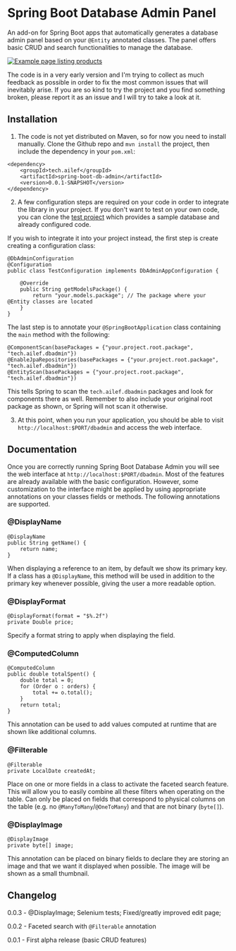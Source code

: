# Spring Boot Database Admin Panel

An add-on for Spring Boot apps that automatically generates a database admin panel based on your `@Entity` annotated classes.
The panel offers basic CRUD and search functionalities to manage the database.

[![Example page listing products](https://i.imgur.com/knAKPxQ.png)](https://i.imgur.com/knAKPxQ.png)

The code is in a very early version and I'm trying to collect as much feedback as possible in order to fix the
most common issues that will inevitably arise. If you are so kind to try the project and you find something
broken, please report it as an issue and I will try to take a look at it.

## Installation

1. The code is not yet distributed on Maven, so for now you need to install manually. Clone the Github repo and `mvn install` the project, then include the dependency in your `pom.xml`:

```
<dependency>
	<groupId>tech.ailef</groupId>
	<artifactId>spring-boot-db-admin</artifactId>
	<version>0.0.1-SNAPSHOT</version>
</dependency>
```

2. A few configuration steps are required on your code in order to integrate the library in your project. If you don't want
to test on your own code, you can clone the [test project](https://github.com/aileftech/spring-boot-database-admin-test) which provides
a sample database and already configured code.

If you wish to integrate it into your project instead, the first step is create creating a configuration class:

```
@DbAdminConfiguration
@Configuration
public class TestConfiguration implements DbAdminAppConfiguration {

	@Override
	public String getModelsPackage() {
		return "your.models.package"; // The package where your @Entity classes are located
	}
}
```

The last step is to annotate your `@SpringBootApplication` class containing the `main` method with the following:

```
@ComponentScan(basePackages = {"your.project.root.package", "tech.ailef.dbadmin"})
@EnableJpaRepositories(basePackages = {"your.project.root.package", "tech.ailef.dbadmin"})
@EntityScan(basePackages = {"your.project.root.package", "tech.ailef.dbadmin"})
```

This tells Spring to scan the `tech.ailef.dbadmin` packages and look for components there as well. Remember to also include
your original root package as shown, or Spring will not scan it otherwise.

3. At this point, when you run your application, you should be able to visit `http://localhost:$PORT/dbadmin` and access the web interface.

## Documentation

Once you are correctly running Spring Boot Database Admin you will see the web interface at `http://localhost:$PORT/dbadmin`. Most of the features are already available with the basic configuration. However, some customization to the interface might be applied by using appropriate annotations on your classes fields or methods. 
The following annotations are supported.

### @DisplayName
```
@DisplayName
public String getName() {
	return name;
}
```

When displaying a reference to an item, by default we show its primary key. If a class has a `@DisplayName`, this method will be used in addition to the primary key whenever possible, giving the user a more readable option. 

### @DisplayFormat
```
@DisplayFormat(format = "$%.2f")
private Double price;
```

Specify a format string to apply when displaying the field.

### @ComputedColumn
```
@ComputedColumn
public double totalSpent() {
	double total = 0;
	for (Order o : orders) {
		total += o.total();
	}
	return total;
}
```

This annotation can be used to add values computed at runtime that are shown like additional columns.

### @Filterable

```
@Filterable
private LocalDate createdAt;
```

Place on one or more fields in a class to activate the faceted search feature. This will allow you to easily combine all these filters when operating on the table. Can only be placed on fields that correspond to physical columns on the table (e.g. no `@ManyToMany`/`@OneToMany`) and that are not binary (`byte[]`).

### @DisplayImage

```
@DisplayImage
private byte[] image;
```

This annotation can be placed on binary fields to declare they are storing an image and that we want it displayed when possible. The image will be shown as a small thumbnail.


## Changelog

0.0.3 - @DisplayImage; Selenium tests; Fixed/greatly improved edit page;

0.0.2 - Faceted search with `@Filterable` annotation

0.0.1 - First alpha release (basic CRUD features)

